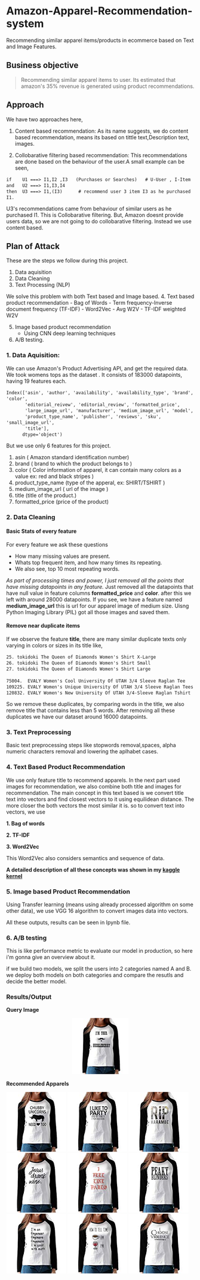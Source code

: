 # Amazon-Apparel-Recommendation-system
Recommending similar apparel items/products in ecommerce based on Text and Image Features.

## Business objective 
> Recommending similar apparel items to user.
Its estimated that amazon's 35% revenue is generated using product recommendations.

## Approach

We have two approaches here, 

1. Content based recommendation:
As its name suggests, we do content based recommendation, means its based on tittle text,Description text, images.

2. Collobarative filtering based recommendation:
This recommendations are done based on the behaviour of the user.A small example can be seen,

```
if    U1 ===> I1,I2 ,I3   (Purchases or Searches)   # U-User , I-Item
and   U2 ===> I1,I3,I4
then  U3 ===> I1,(I3)      # recommend user 3 item I3 as he purchased I1.
```

U3's recommendations came from behaviour of similar users as he purchased I1. This is Collobarative filtering.
But, Amazon doesnt provide users data, so we are not going to do collobarative filtering. Instead we use content based.

## Plan of Attack

These are the steps we follow during this project.
1. Data aquisition
2. Data Cleaning
3. Text Processing (NLP)

We solve this problem with both Text based and Image based.
4. Text based product recommendation
    - Bag of Words
    - Term frequency-Inverse document frequency (TF-IDF)
    - Word2Vec
      - Avg W2V
      - TF-IDF weighted W2V
  
5. Image based product recommendation
    - Using CNN deep learning techniques
6. A/B testing.

### 1. Data Aquisition:
We can use Amazon's Product Advertising API, and get the required data. We took womens tops as the dataset . It consists of 183000 datapoints, having 19 features each.
```
Index(['asin', 'author', 'availability', 'availability_type', 'brand', 'color',
       'editorial_reivew', 'editorial_review', 'formatted_price',
       'large_image_url', 'manufacturer', 'medium_image_url', 'model',
       'product_type_name', 'publisher', 'reviews', 'sku', 'small_image_url',
       'title'],
      dtype='object')
```
But we use only 6 features for this project.
1. asin  ( Amazon standard identification number)
2. brand ( brand to which the product belongs to )
3. color ( Color information of apparel, it can contain many colors as   a value ex: red and black stripes ) 
4. product_type_name (type of the apperal, ex: SHIRT/TSHIRT )
5. medium_image_url  ( url of the image )
6. title (title of the product.)
7. formatted_price (price of the product)

### 2. Data Cleaning

#### Basic Stats of every feature
For every feature we ask these questions
- How many missing values are present.
- Whats top frequent item, and how many times its repeating.
- We also see, top 10 most repeating words.

*As part of processing times and power, I just removed all the points that have missing datapoints in any feature.*
Just removed all the datapoints that have null value in feature columns **formatted_price** and **color**. after this we left with around 28000 datapoints.
If you see, we have a feature named **medium_image_url** this is url for our apparel image of medium size. Uisng Python Imaging Library (PIL) got all those images and saved them.

#### Remove near duplicate items
If we observe the feature **title**, there are many similar duplicate texts only varying in colors or sizes in its title like,
```
25. tokidoki The Queen of Diamonds Women's Shirt X-Large
26. tokidoki The Queen of Diamonds Women's Shirt Small
27. tokidoki The Queen of Diamonds Women's Shirt Large

75004.  EVALY Women's Cool University Of UTAH 3/4 Sleeve Raglan Tee
109225. EVALY Women's Unique University Of UTAH 3/4 Sleeve Raglan Tees
120832. EVALY Women's New University Of UTAH 3/4-Sleeve Raglan Tshirt
```
So we remove these duplicates, by comparing words in the title, we also remove title that contains less than 5 words.
After removing all these duplicates we have our dataset around 16000 datapoints.

### 3. Text Preprocessing
Basic text preprocessing steps like stopwords removal,spaces, alpha numeric characters removal and lowering the aplhabet cases.

### 4. Text Based Product Recommendation

We use only feature title to recommend apparels. In the next part used images for recommendation, we also combine both title and images for recommendation.
The main concept in this text based is we convert title text into vectors and find closest vectors to it using equilidean distance. The more closer the both vectors the most similar it is.
so to convert text into vectors, we use

**1. Bag of words**

**2. TF-IDF**

**3. Word2Vec**

This Word2Vec also considers semantics and sequence of data.

**A detailed description of all these concepts was shown in my [kaggle kernel](https://www.kaggle.com/shashanksai/text-preprocessing-using-python)**

### 5. Image based Product Recommendation

Using Transfer learning (means using already processed algorithm on some other data), we use VGG 16 algorithm to convert images data into vectors. 

All these outputs, results can be seen in Ipynb file.

### 6. A/B testing
This is like performance metric to evaluate our model in production, so here i'm gonna give an overview about it.

if we build two models, we split the users into 2 categories named A and B. we deploy both models on both categories and compare the resutls and decide the better model.


### Results/Output

**Query Image**
<p align="center">
  <img src="Images/q.jpg" width="150" title="Query Image">
</p>

**Recommended Apparels**

![image](Images/1.jpg)
![image](Images/2.jpg)
![image](Images/3.jpg)
![image](Images/4.jpg)
![image](Images/5.jpg)
![image](Images/6.jpg)
![image](Images/7.jpg)
![image](Images/8.jpg)
![image](Images/9.jpg)




